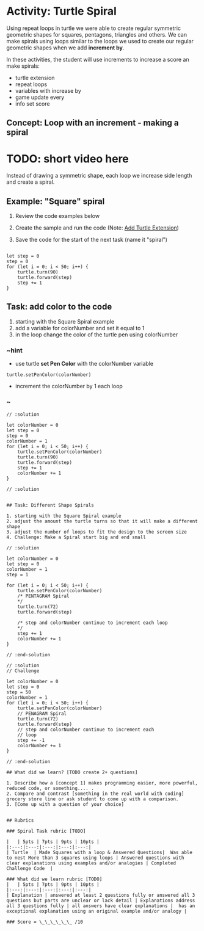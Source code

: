 # Activity: Turtle Spiral  

Using repeat loops in turtle we were able to create regular symmetric geometric shapes for squares, pentagons, triangles and others.  We can make spirals using loops similar to the loops we used to create our regular geometric shapes when we add **increment by**.

In these activities, the student will use increments to increase a score an make spirals: 

* turtle extension  
* repeat loops  
* variables with increase by  
* game update every  
* info set score  


## Concept: Loop with an increment - making a spiral

# TODO: short video here 

Instead of drawing a symmetric shape, each loop we increase side length and create a spiral.

## Example: "Square" spiral

1. Review the code examples below
2. Create the sample and run the code (Note: [Add Turtle Extension](../static/TurtleExtension.gif))

3. Save the code for the start of the next task (name it "spiral") 


```blocks  

let step = 0
step = 0
for (let i = 0; i < 50; i++) {
    turtle.turn(90)
    turtle.forward(step)
    step += 1
}

```  

## Task: add color to the code 
1. starting with the Square Spiral example  
2. add a variable for colorNumber and set it equal to 1  
3. in the loop change the color of the turtle pen using colorNumber



### ~hint
  - use turtle **set Pen Color** with the colorNumber variable  

 ```blocks
 turtle.setPenColor(colorNumber)
 ```

  - increment the colorNumber by 1 each loop  
### ~
  

```blocks  
// :solution

let colorNumber = 0
let step = 0
step = 0
colorNumber = 1
for (let i = 0; i < 50; i++) {
    turtle.setPenColor(colorNumber)
    turtle.turn(90)
    turtle.forward(step)
    step += 1
    colorNumber += 1
}

// :solution
```

```blocks

## Task: Different Shape Spirals

1. starting with the Square Spiral example  
2. adjust the amount the turtle turns so that it will make a different shape 
3. adjust the number of loops to fit the design to the screen size
4. Challenge: Make a Spiral start big and end small 

// :solution

let colorNumber = 0
let step = 0
colorNumber = 1
step = 1

for (let i = 0; i < 50; i++) {
    turtle.setPenColor(colorNumber)
    /* PENTAGRAM Spiral
    */
    turtle.turn(72)
    turtle.forward(step)
    
    /* step and colorNumber continue to increment each loop 
    */
    step += 1
    colorNumber += 1
}

// :end-solution

// :solution
// Challenge

let colorNumber = 0
let step = 0
step = 50
colorNumber = 1
for (let i = 0; i < 50; i++) {
    turtle.setPenColor(colorNumber)
    // PENAGRAM Spiral
    turtle.turn(72)
    turtle.forward(step)
    // step and colorNumber continue to increment each
    // loop
    step += -1
    colorNumber += 1
}

// :end-solution

## What did we learn? [TODO create 2+ questions]

1. Describe how a [concept 1] makes programming easier, more powerful, reduced code, or something.... .  
2. Compare and contrast [something in the real world with coding] grocery store line or ask student to come up with a comparison.  
3. [Come up with a question of your choice]


## Rubrics

### Spiral Task rubric [TODO]

|   | 5pts | 7pts | 9pts | 10pts |
|:---:|:---:|:---:|:---:|:---:|
| Turtle  | Made Squares with a loop & Answered Questions|  Was able to nest More than 3 squares using loops | Answered questions with clear explanations using examples and/or analogies | Completed Challenge Code  |

### What did we learn rubric [TODO]
|   | 5pts | 7pts | 9pts | 10pts |
|:---:|:---:|:---:|:---:|:---:|
| Explanation | answered at least 2 questions fully or answered all 3 questions but parts are unclear or lack detail | Explanations address all 3 questions fully | all answers have clear explanations |  has an exceptional explanation using an original example and/or analogy |

### Score = \_\_\_\_\_\_ /10 